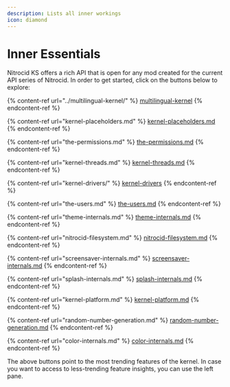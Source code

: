 ```yaml
---
description: Lists all inner workings
icon: diamond
---
```


# Inner Essentials

Nitrocid KS offers a rich API that is open for any mod created for the current API series of Nitrocid. In order to get started, click on the buttons below to explore:

{% content-ref url="../multilingual-kernel/" %}
[multilingual-kernel](../multilingual-kernel/)
{% endcontent-ref %}

{% content-ref url="kernel-placeholders.md" %}
[kernel-placeholders.md](kernel-placeholders.md)
{% endcontent-ref %}

{% content-ref url="the-permissions.md" %}
[the-permissions.md](the-permissions.md)
{% endcontent-ref %}

{% content-ref url="kernel-threads.md" %}
[kernel-threads.md](kernel-threads.md)
{% endcontent-ref %}

{% content-ref url="kernel-drivers/" %}
[kernel-drivers](kernel-drivers/)
{% endcontent-ref %}

{% content-ref url="the-users.md" %}
[the-users.md](the-users.md)
{% endcontent-ref %}

{% content-ref url="theme-internals.md" %}
[theme-internals.md](theme-internals.md)
{% endcontent-ref %}

{% content-ref url="nitrocid-filesystem.md" %}
[nitrocid-filesystem.md](nitrocid-filesystem.md)
{% endcontent-ref %}

{% content-ref url="screensaver-internals.md" %}
[screensaver-internals.md](screensaver-internals.md)
{% endcontent-ref %}

{% content-ref url="splash-internals.md" %}
[splash-internals.md](splash-internals.md)
{% endcontent-ref %}

{% content-ref url="kernel-platform.md" %}
[kernel-platform.md](kernel-platform.md)
{% endcontent-ref %}

{% content-ref url="random-number-generation.md" %}
[random-number-generation.md](random-number-generation.md)
{% endcontent-ref %}

{% content-ref url="color-internals.md" %}
[color-internals.md](color-internals.md)
{% endcontent-ref %}

The above buttons point to the most trending features of the kernel. In case you want to access to less-trending feature insights, you can use the left pane.
